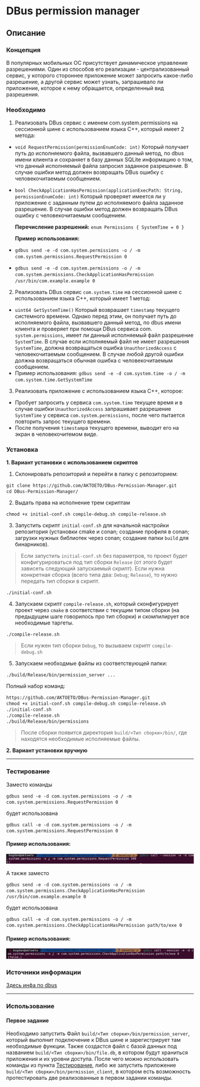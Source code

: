 # DBus permission manager

## Описание
### Концепция
В популярных мобильных ОС присутствует динамическое управление разрешениями. Один из способов его реализации - централизованный
сервис, у которого стороннее приложение может запросить какое-либо разрешение, а другой сервис может узнать, запрашивало ли приложение,
которое к нему обращается, определенный вид разрешения.

### Необходимо

1. Реализовать DBus сервис с именем com.system.permissions на сессионной шине с использованием языка C++, который имеет 2
метода:
- `void RequestPermission(permissionEnumCode: int)`
Который получает путь до исполняемого файла, вызвавшего данный метод, по dbus имени клиента и сохраняет в базу данных SQLite информацию о том, что данный исполняемый файла запросил заданное
разрешение. В случае ошибки метод должен возвращать DBus ошибку с человекочитаемым сообщением.
- `bool CheckApplicationHasPermission(applicationExecPath: String, permissionEnumCode: int)`
Который проверяет имеется ли у приложение с заданным путем до исполняемого файла заданное разрешение. В случае
ошибки метод должен возвращать DBus ошибку с человекочитаемым сообщением.

    **Перечисление разрешений:**
`enum Permissions { SystemTime = 0 }`

    **Пример использования:**
- `gdbus send -e -d com.system.permissions -o / -m com.system.permissions.RequestPermission 0`
- `gdbus send -e -d com.system.permissions -o / -m com.system.permissions.CheckApplicationHasPermission /usr/bin/com.example.example 0`
2. Реализовать DBus сервис `com.system.time` на сессионной шине с использованием языка C++, который имеет 1 метод:
- `uint64 GetSystemTime()`
Который возврашает `timestamp` текущего системного времени. Однако перед этим, он получает путь до исполняемого файла,
вызвавшего данный метод, по dbus имени клиента и проверяет при помощи DBus сервиса com.
`system.permissions`, имеет ли данный исполняемый файл разрешение `SystemTime`. В случае если исполняемый файл не
имеет разрешения `SystemTime`, должна возвращаться ошибка `UnauthorizedAccess` с человекочитаемым сообщением. В
случае любой другой ошибки должна возвращаться обычная ошибка с человекочитаемым сообщением.
- Пример использования:
`gdbus send -e -d com.system.time -o / -m com.system.time.GetSystemTime`
3. Реализовать приложение с использованием языка C++, которое:
- Пробует запросить у сервиса `com.system.time` текущее время и в случае ошибки `UnauthorizedAccess` запрашивает
разрешение `SystemTime` у сервиса `com.system.permissions`, после чего пытается повторить запрос текущего времени.
- После получения `timestamp`a текущего времени, выводит его на экран в человекочитемом виде.

### Установка

**1. Вариант установки с использованием скриптов**

1. Склонировать репозиторий и перейти в папку с репозиторием:
```
git clone https://github.com/AKTOETO/DBus-Permission-Manager.git
cd DBus-Permission-Manager/
```
2. Выдать права на исполнение трем скриптам
```
chmod +x initial-conf.sh compile-debug.sh compile-release.sh 
```
3. Запустить скрипт `initial-conf.sh` для начальной настройки репозитория (установки cmake и conan; создание профиля в conan; загрузки нужных библиотек через conan; создание папки `build` для бинарников). 
> Если запустить `initial-conf.sh` без параметров, то проект будет конфигурироваться под тип сборки `Release` (от этого будет зависеть следующий запускаемый скрипт). Если нужна конкретная сборка (всего типа два: `Debug`; `Release`), то нужно передать тип сборки в скрипт.
```
./initial-conf.sh
```
4. Запускаем скрипт `compile-release.sh`, который сконфигурирует проект через `cmake` в соответствии с текущим типом сборки (на предыдущем шаге говорилось про тип сборки) и скомпилирует все необходимые таргеты.
```
./compile-release.sh
```
> Если нужен тип сборки `Debug`, то вызываем скрипт `compile-debug.sh`
5. Запускаем необходмые файлы из соответствующей папки:
```
./build/Release/bin/permission_server ...
```

Полный набор команд:
```
https://github.com/AKTOETO/DBus-Permission-Manager.git
chmod +x initial-conf.sh compile-debug.sh compile-release.sh 
./initial-conf.sh
./compile-release.sh
./build/Release/bin/permissions
```

> После сборки появится директория `build/<Тип сборки>/bin/`, где находятся необходимые исполняемые файлы.

**2. Вариант установки вручную**




---

### Тестирование
Заместо команды 
```
gdbus send -e -d com.system.permissions -o / -m com.system.permissions.RequestPermission 0
```
будет использована
```
gdbus call -e -d com.system.permissions -o / -m com.system.permissions.RequestPermission 0
```

#### Пример использования:
![](doc/RequestPermission.png)

А также заместо
```
gdbus send -e -d com.system.permissions -o / -m com.system.permissions.CheckApplicationHasPermission
/usr/bin/com.example.example 0
```
будет использована
```
gdbus call -e -d com.system.permissions -o / -m com.system.permissions.CheckApplicationHasPermission path/to/exe 0
```
#### Пример использования:
![](doc/CheckApplicationHasPermission.png)

### Источники информации
[Здесь инфа по dbus](https://github.com/Kistler-Group/sdbus-cpp/blob/master/docs/using-sdbus-c++.md)

---

### Использование
#### Первое задание
Необходимо запустить Файл `build/<Тип сборки>/bin/permission_server`, который выполнит подключение к DBus шине и зарегистрирует там необходимые функции. Также создастся файл с базой данных под названием `build/<Тип сборки>/bin/file.db`, в котором будут храниться приложения и их уровни доступа.
После чего можно использовать команды из пункта [Тестирование](#тестирование), либо же запустить приложение `build/<Тип сборки>/bin/permission_client`, в котором есть возможность протестировать две реализованные в первом задании команды.